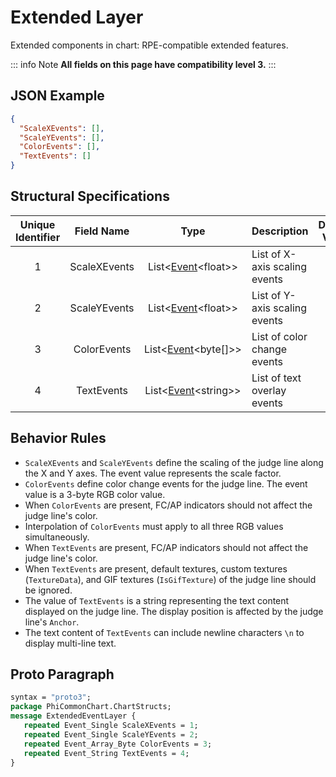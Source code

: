 ﻿# Extended Layer

Extended components in chart: RPE-compatible extended features.

::: info Note
**All fields on this page have compatibility level 3.**
:::

## JSON Example

```json
{
  "ScaleXEvents": [],
  "ScaleYEvents": [],
  "ColorEvents": [],
  "TextEvents": []
}
```

## Structural Specifications

| Unique Identifier |  Field Name  |                         Type                         | Description                   | Default Value | Added Version |
|:-----------------:|:------------:|:----------------------------------------------------:|:------------------------------|:-------------:|:-------------:|
|         1         | ScaleXEvents | List\<[Event](/en/chart_format/event.md)\<float\>\>  | List of X-axis scaling events |      []       |       1       |
|         2         | ScaleYEvents | List\<[Event](/en/chart_format/event.md)\<float\>\>  | List of Y-axis scaling events |      []       |       1       |
|         3         | ColorEvents  | List\<[Event](/en/chart_format/event.md)\<byte[]\>\> | List of color change events   |      []       |       1       |
|         4         |  TextEvents  | List\<[Event](/en/chart_format/event.md)\<string\>\> | List of text overlay events   |      []       |       1       |

## Behavior Rules

- `ScaleXEvents` and `ScaleYEvents` define the scaling of the judge line along the X and Y axes. The event value
  represents the scale factor.
- `ColorEvents` define color change events for the judge line. The event value is a 3-byte RGB color value.
- When `ColorEvents` are present, FC/AP indicators should not affect the judge line's color.
- Interpolation of `ColorEvents` must apply to all three RGB values simultaneously.
- When `TextEvents` are present, FC/AP indicators should not affect the judge line's color.
- When `TextEvents` are present, default textures, custom textures (`TextureData`), and GIF textures (`IsGifTexture`) of
  the judge line should be ignored.
- The value of `TextEvents` is a string representing the text content displayed on the judge line. The display position
  is affected by the judge line's `Anchor`.
- The text content of `TextEvents` can include newline characters `\n` to display multi-line text.

## Proto Paragraph

```protobuf
syntax = "proto3";
package PhiCommonChart.ChartStructs;
message ExtendedEventLayer {
   repeated Event_Single ScaleXEvents = 1;
   repeated Event_Single ScaleYEvents = 2;
   repeated Event_Array_Byte ColorEvents = 3;
   repeated Event_String TextEvents = 4;
}
```